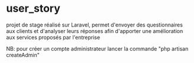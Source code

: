 # user_story
projet de stage réalisé sur Laravel, permet d'envoyer des questionnaires aux clients et d'analyser leurs réponses afin d'apporter une amélioration aux services proposés par l'entreprise

NB: pour créer un compte administrateur lancer la commande  "php artisan createAdmin"
